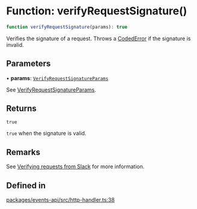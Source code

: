 # Function: verifyRequestSignature()

```ts
function verifyRequestSignature(params): true
```

Verifies the signature of a request. Throws a [CodedError](../interfaces/CodedError.md) if the signature is invalid.

## Parameters

• **params**: [`VerifyRequestSignatureParams`](../interfaces/VerifyRequestSignatureParams.md)

See [VerifyRequestSignatureParams](../interfaces/VerifyRequestSignatureParams.md).

## Returns

`true`

`true` when the signature is valid.

## Remarks

See [Verifying requests from Slack](https://api.slack.com/docs/verifying-requests-from-slack#sdk_support) for more
information.

## Defined in

[packages/events-api/src/http-handler.ts:38](https://github.com/slackapi/node-slack-sdk/blob/7b348598b763c2b7545d1042b5f0429775cfa62c/packages/events-api/src/http-handler.ts#L38)
